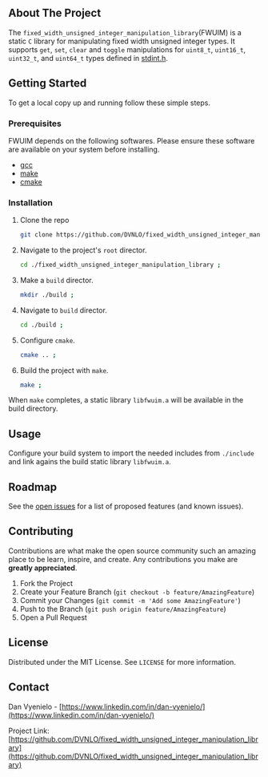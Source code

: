
## About The Project
The `fixed_width_unsigned_integer_manipulation_library`(FWUIM) is a static `C` library for manipulating fixed width unsigned integer types. It supports `get`, `set`, `clear` and `toggle` manipulations for `uint8_t`, `uint16_t`, `uint32_t`, and `uint64_t` types defined in [stdint.h](https://en.cppreference.com/w/cpp/header/cstdint).

## Getting Started
To get a local copy up and running follow these simple steps.

### Prerequisites
FWUIM depends on the following softwares. Please ensure these software are available on your system before installing. 
* [gcc](https://gcc.gnu.org/install/)
* [make](https://www.gnu.org/software/make/)
* [cmake](https://cmake.org/install/)

### Installation
1. Clone the repo
   ```sh
   git clone https://github.com/DVNLO/fixed_width_unsigned_integer_manipulation_library.git ;
   ```
2. Navigate to the project's `root` director.
   ```sh
   cd ./fixed_width_unsigned_integer_manipulation_library ;
   ```
3. Make a `build` director.
    ```sh
   mkdir ./build ;
   ```
4. Navigate to `build` director.
    ```sh
    cd ./build ;
   ```
5. Configure `cmake`.
    ```sh
    cmake .. ;
   ```
6. Build the project with `make`.
    ```sh
    make ;
    ```
When `make` completes, a static library `libfwuim.a` will be available in the build directory.

## Usage
Configure your build system to import the needed includes from `./include` and link agains the build static library `libfwuim.a`.

## Roadmap
See the [open issues](https://github.com/DVNLO/fixed_width_unsigned_integer_manipulation_library/issues) for a list of proposed features (and known issues).

## Contributing
Contributions are what make the open source community such an amazing place to be learn, inspire, and create. Any contributions you make are **greatly appreciated**.
1. Fork the Project
2. Create your Feature Branch (`git checkout -b feature/AmazingFeature`)
3. Commit your Changes (`git commit -m 'Add some AmazingFeature'`)
4. Push to the Branch (`git push origin feature/AmazingFeature`)
5. Open a Pull Request

## License
Distributed under the MIT License. See `LICENSE` for more information.

## Contact

Dan Vyenielo - [https://www.linkedin.com/in/dan-vyenielo/](https://www.linkedin.com/in/dan-vyenielo/)

Project Link: [https://github.com/DVNLO/fixed_width_unsigned_integer_manipulation_library](https://github.com/DVNLO/fixed_width_unsigned_integer_manipulation_library)

<!-- MARKDOWN LINKS & IMAGES -->
<!-- https://www.markdownguide.org/basic-syntax/#reference-style-links -->
[contributors-shield]: https://img.shields.io/github/contributors/github_username/repo.svg?style=for-the-badge
[contributors-url]: https://github.com/github_username/repo/graphs/contributors
[forks-shield]: https://img.shields.io/github/forks/github_username/repo.svg?style=for-the-badge
[forks-url]: https://github.com/github_username/repo/network/members
[stars-shield]: https://img.shields.io/github/stars/github_username/repo.svg?style=for-the-badge
[stars-url]: https://github.com/github_username/repo/stargazers
[issues-shield]: https://img.shields.io/github/issues/github_username/repo.svg?style=for-the-badge
[issues-url]: https://github.com/github_username/repo/issues
[license-shield]: https://img.shields.io/github/license/github_username/repo.svg?style=for-the-badge
[license-url]: https://github.com/github_username/repo/blob/master/LICENSE.txt
[linkedin-shield]: https://img.shields.io/badge/-LinkedIn-black.svg?style=for-the-badge&logo=linkedin&colorB=555
[linkedin-url]: https://linkedin.com/in/github_username
